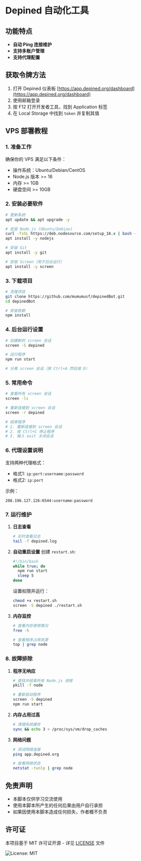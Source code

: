 # Depined 自动化工具



## 功能特点

- **自动 Ping 连接维护**
- **支持多账户管理**
- **支持代理配置**

## 获取令牌方法

1. 打开 Depined 仪表板 [https://app.depined.org/dashboard](https://app.depined.org/dashboard)
2. 使用邮箱登录
3. 按 F12 打开开发者工具，找到 Application 标签
4. 在 Local Storage 中找到 `token` 并复制其值

## VPS 部署教程

### 1. 准备工作

确保你的 VPS 满足以下条件：
- 操作系统：Ubuntu/Debian/CentOS
- Node.js 版本 >= 16
- 内存 >= 1GB
- 硬盘空间 >= 10GB

### 2. 安装必要软件

```bash
# 更新系统
apt update && apt upgrade -y

# 安装 Node.js (Ubuntu/Debian)
curl -fsSL https://deb.nodesource.com/setup_16.x | bash -
apt install -y nodejs

# 安装 Git
apt install -y git

# 安装 Screen（用于后台运行）
apt install -y screen
```

### 3. 下载项目

```bash
# 克隆项目
git clone https://github.com/mumumusf/depinedBot.git
cd depinedBot

# 安装依赖
npm install
```

### 4. 后台运行设置

```bash
# 创建新的 screen 会话
screen -S depined

# 运行程序
npm run start

# 分离 screen 会话（按 Ctrl+A 然后按 D）
```

### 5. 常用命令

```bash
# 查看所有 screen 会话
screen -ls

# 重新连接到 screen 会话
screen -r depined

# 结束程序
# 1. 重新连接到 screen 会话
# 2. 按 Ctrl+C 停止程序
# 3. 输入 exit 关闭会话
```

### 6. 代理设置说明

支持两种代理格式：
- 格式1: `ip:port:username:password`
- 格式2: `ip:port`

示例：
```
208.196.127.126:6544:username:password
```

### 7. 运行维护

1. **日志查看**
   ```bash
   # 实时查看日志
   tail -f depined.log
   ```

2. **自动重启设置**
   创建 `restart.sh`:
   ```bash
   #!/bin/bash
   while true; do
     npm run start
     sleep 5
   done
   ```
   
   设置权限并运行：
   ```bash
   chmod +x restart.sh
   screen -S depined ./restart.sh
   ```

3. **内存监控**
   ```bash
   # 查看内存使用情况
   free -h
   
   # 查看程序占用资源
   top | grep node
   ```

### 8. 故障排除

1. **程序无响应**
   ```bash
   # 查找并结束所有 Node.js 进程
   pkill -f node
   
   # 重新启动程序
   screen -S depined
   npm run start
   ```

2. **内存占用过高**
   ```bash
   # 清理系统缓存
   sync && echo 3 > /proc/sys/vm/drop_caches
   ```

3. **网络问题**
   ```bash
   # 测试网络连接
   ping app.depined.org
   
   # 查看网络状态
   netstat -tunlp | grep node
   ```

## 免责声明

- 本脚本仅供学习交流使用
- 使用本脚本所产生的任何后果由用户自行承担
- 如果因使用本脚本造成任何损失，作者概不负责

## 许可证

本项目基于 MIT 许可证开源 - 详见 [LICENSE](LICENSE) 文件

![License: MIT](https://img.shields.io/badge/License-MIT-yellow.svg)

